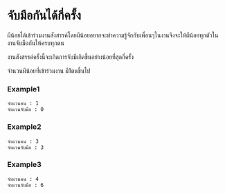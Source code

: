 # จับมือกันได้กี่ครั้ง

ผีน้อยได้เข้าร่วมงานสังสรรค์โดยผีน้อยอยากจะทำความรู้จักกับเพื่อนๆในงานจึงจะให้ผีน้อยทุกตัวในงานจับมือกันให้ครบทุกตน

งานสังสรรค์ครั้งนี้จะเกิดการจับมีเกิดขึ้นอย่างน้อยที่สุดกี่ครั้ง

จำนวนผีน้อยที่เข้าร่วมงาน มี1ตนขึ้นไป

### Example1
```
จำนวนคน : 1
จำนวนจับมือ : 0
```
### Example2
```
จำนวนคน : 3
จำนวนจับมือ : 3
```
### Example3
```
จำนวนคน : 4
จำนวนจับมือ : 6
```
